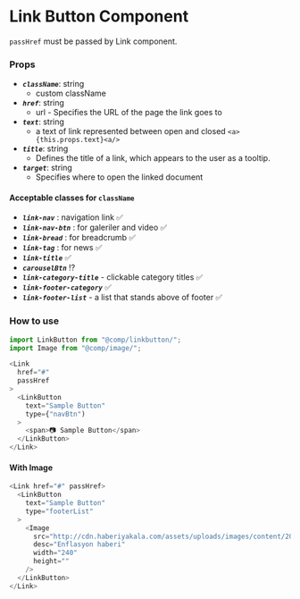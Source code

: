 # Link Button Component

`passHref` must be passed by Link component.

### Props

- **_`className`_**: string
  - custom className
- **_`href`_**: string
  - url - Specifies the URL of the page the link goes to
- **_`text`_**: string
  - a text of link represented between open and closed `<a>{this.props.text}<a/>`
- **_`title`_**: string
  - Defines the title of a link, which appears to the user as a tooltip.
- **_`target`_**: string
  - Specifies where to open the linked document

#### Acceptable classes for `className`
- **_`link-nav`_** : navigation link ✅
- **_`link-nav-btn`_** : for galeriler and video ✅
- **_`link-bread`_** : for breadcrumb ✅
- **_`link-tag`_** : for news ✅
- **_`link-title`_** ✅
- **_`carouselBtn`_** ⁉️
- **_`link-category-title`_** - clickable category titles ✅
- **_`link-footer-category`_** ✅
- **_`link-footer-list`_** - a list that stands above of footer ✅

### How to use

```javascript
import LinkButton from "@comp/linkbutton/";
import Image from "@comp/image/";
```

```javascript
<Link
  href="#"
  passHref
>
  <LinkButton
    text="Sample Button"
    type={"navBtn")
  >
    <span>📷 Sample Button</span>
  </LinkButton>
</Link>
```

#### With Image

```javascript
<Link href="#" passHref>
  <LinkButton
    text="Sample Button"
    type="footerList"
  >
    <Image
      src="http://cdn.haberiyakala.com/assets/uploads/images/content/2019/01/23/cropped_content_enflasyon-2019da-15e-inecek_yB38C62IrIsvF37.jpg"
      desc="Enflasyon haberi"
      width="240"
      height=""
    />
  </LinkButton>
</Link>
```
